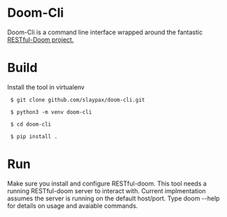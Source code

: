 # Doom-Cli #

Doom-Cli is a command line interface wrapped around the fantastic [RESTful-Doom project.](https://github.com/jeff-1amstudios/restful-doom)

# Build #

Install the tool in virtualenv

```
 $ git clone github.com/slaypax/doom-cli.git

 $ python3 -m venv doom-cli

 $ cd doom-cli

 $ pip install .
```
# Run #

Make sure you install and configure RESTful-doom. This tool needs a running RESTful-doom server to interact with. Current implmentation assumes the server is running on the default host/port. Type doom --help for details on usage and avaiable commands. 

